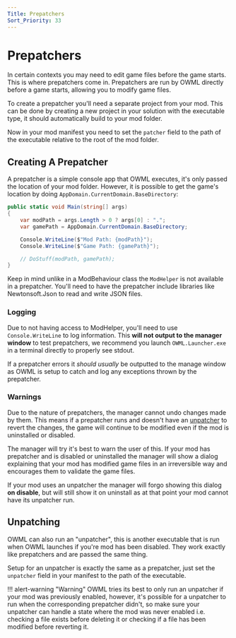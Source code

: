 ```yaml
---
Title: Prepatchers
Sort_Priority: 33
---
```


# Prepatchers

In certain contexts you may need to edit game files before the game starts. This is where
prepatchers come in. Prepatchers are run by OWML directly before a game starts, allowing you to modify game files.

To create a prepatcher you'll need a separate project from your mod. This can be done by creating a new project in your solution with the executable type, it should automatically build to your mod folder.

Now in your mod manifest you need to set the `patcher` field to the path of the executable relative to the root of the
mod folder.

## Creating A Prepatcher

A prepatcher is a simple console app that OWML executes, it's only passed the location of your mod folder.
However, it is possible to get the game's location by doing `AppDomain.CurrentDomain.BaseDirectory`:

```csharp
public static void Main(string[] args)
{
    var modPath = args.Length > 0 ? args[0] : ".";
    var gamePath = AppDomain.CurrentDomain.BaseDirectory;

    Console.WriteLine($"Mod Path: {modPath}");
    Console.WriteLine($"Game Path: {gamePath}");

    // DoStuff(modPath, gamePath);
}
```

Keep in mind unlike in a ModBehaviour class the `ModHelper` is not available in a prepatcher.
You'll need to have the prepatcher include libraries like Newtonsoft.Json to read and write JSON files.

### Logging

Due to not having access to ModHelper, you'll need to use `Console.WriteLine` to log information.
This **will not output to the manager window** to test prepatchers, we recommend you launch `OWML.Launcher.exe` in a
terminal directly to properly see stdout.

If a prepatcher errors it *should usually* be outputted to the manage window as OWML is setup to catch and
log any exceptions thrown by the prepatcher.

### Warnings

Due to the nature of prepatchers, the manager cannot undo changes made by them. This means if a prepatcher runs
and doesn't have an [unpatcher](#unpatching) to revert the changes, the game will continue to be modified even if the
mod is uninstalled or disabled.

The manager will try it's best to warn the user of this. If your mod has prepatcher and
is disabled or uninstalled the manager will show a dialog explaining that
your mod has modified game files in an irreversible way and encourages them to validate the game files.

If your mod uses an unpatcher the manager will forgo showing this dialog **on disable**, but will still show it on uninstall
as at that point your mod cannot have its unpatcher run.

## Unpatching

OWML can also run an "unpatcher", this is another executable that is run when OWML launches if you're mod has been disabled.
They work exactly like prepatchers and are passed the same thing.

Setup for an unpatcher is exactly the same as a prepatcher, just set the `unpatcher` field in your manifest to the path of the executable.

!!! alert-warning "Warning"
    OWML tries its best to only run an unpatcher if your mod was previously enabled, however, it's possible for a unpatcher to run when the corresponding prepatcher didn't, so make sure your unpatcher can handle a state where the mod was never enabled i.e. checking a file exists before deleting it or checking if a file has been modified before reverting it.
